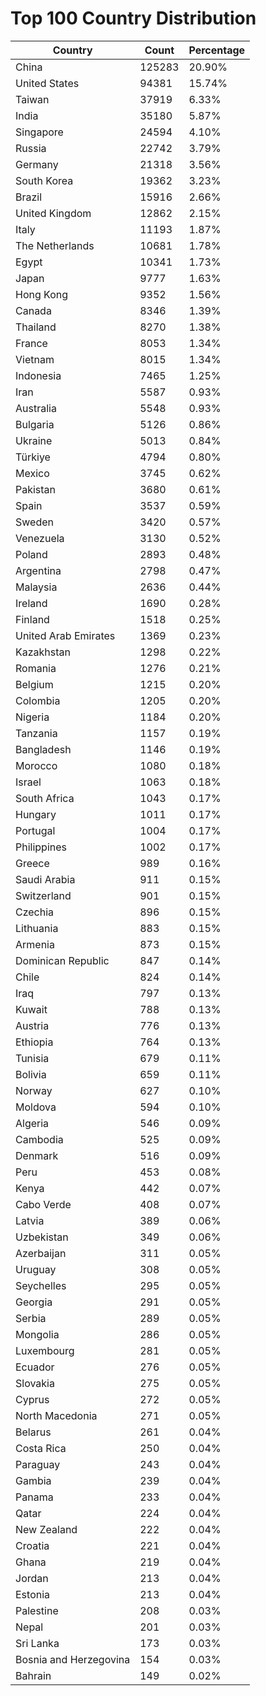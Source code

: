 # Top 100 Country Distribution
| Country | Count | Percentage |
|----|----|----|
| China | 125283 | 20.90% |
| United States | 94381 | 15.74% |
| Taiwan | 37919 | 6.33% |
| India | 35180 | 5.87% |
| Singapore | 24594 | 4.10% |
| Russia | 22742 | 3.79% |
| Germany | 21318 | 3.56% |
| South Korea | 19362 | 3.23% |
| Brazil | 15916 | 2.66% |
| United Kingdom | 12862 | 2.15% |
| Italy | 11193 | 1.87% |
| The Netherlands | 10681 | 1.78% |
| Egypt | 10341 | 1.73% |
| Japan | 9777 | 1.63% |
| Hong Kong | 9352 | 1.56% |
| Canada | 8346 | 1.39% |
| Thailand | 8270 | 1.38% |
| France | 8053 | 1.34% |
| Vietnam | 8015 | 1.34% |
| Indonesia | 7465 | 1.25% |
| Iran | 5587 | 0.93% |
| Australia | 5548 | 0.93% |
| Bulgaria | 5126 | 0.86% |
| Ukraine | 5013 | 0.84% |
| Türkiye | 4794 | 0.80% |
| Mexico | 3745 | 0.62% |
| Pakistan | 3680 | 0.61% |
| Spain | 3537 | 0.59% |
| Sweden | 3420 | 0.57% |
| Venezuela | 3130 | 0.52% |
| Poland | 2893 | 0.48% |
| Argentina | 2798 | 0.47% |
| Malaysia | 2636 | 0.44% |
| Ireland | 1690 | 0.28% |
| Finland | 1518 | 0.25% |
| United Arab Emirates | 1369 | 0.23% |
| Kazakhstan | 1298 | 0.22% |
| Romania | 1276 | 0.21% |
| Belgium | 1215 | 0.20% |
| Colombia | 1205 | 0.20% |
| Nigeria | 1184 | 0.20% |
| Tanzania | 1157 | 0.19% |
| Bangladesh | 1146 | 0.19% |
| Morocco | 1080 | 0.18% |
| Israel | 1063 | 0.18% |
| South Africa | 1043 | 0.17% |
| Hungary | 1011 | 0.17% |
| Portugal | 1004 | 0.17% |
| Philippines | 1002 | 0.17% |
| Greece | 989 | 0.16% |
| Saudi Arabia | 911 | 0.15% |
| Switzerland | 901 | 0.15% |
| Czechia | 896 | 0.15% |
| Lithuania | 883 | 0.15% |
| Armenia | 873 | 0.15% |
| Dominican Republic | 847 | 0.14% |
| Chile | 824 | 0.14% |
| Iraq | 797 | 0.13% |
| Kuwait | 788 | 0.13% |
| Austria | 776 | 0.13% |
| Ethiopia | 764 | 0.13% |
| Tunisia | 679 | 0.11% |
| Bolivia | 659 | 0.11% |
| Norway | 627 | 0.10% |
| Moldova | 594 | 0.10% |
| Algeria | 546 | 0.09% |
| Cambodia | 525 | 0.09% |
| Denmark | 516 | 0.09% |
| Peru | 453 | 0.08% |
| Kenya | 442 | 0.07% |
| Cabo Verde | 408 | 0.07% |
| Latvia | 389 | 0.06% |
| Uzbekistan | 349 | 0.06% |
| Azerbaijan | 311 | 0.05% |
| Uruguay | 308 | 0.05% |
| Seychelles | 295 | 0.05% |
| Georgia | 291 | 0.05% |
| Serbia | 289 | 0.05% |
| Mongolia | 286 | 0.05% |
| Luxembourg | 281 | 0.05% |
| Ecuador | 276 | 0.05% |
| Slovakia | 275 | 0.05% |
| Cyprus | 272 | 0.05% |
| North Macedonia | 271 | 0.05% |
| Belarus | 261 | 0.04% |
| Costa Rica | 250 | 0.04% |
| Paraguay | 243 | 0.04% |
| Gambia | 239 | 0.04% |
| Panama | 233 | 0.04% |
| Qatar | 224 | 0.04% |
| New Zealand | 222 | 0.04% |
| Croatia | 221 | 0.04% |
| Ghana | 219 | 0.04% |
| Jordan | 213 | 0.04% |
| Estonia | 213 | 0.04% |
| Palestine | 208 | 0.03% |
| Nepal | 201 | 0.03% |
| Sri Lanka | 173 | 0.03% |
| Bosnia and Herzegovina | 154 | 0.03% |
| Bahrain | 149 | 0.02% |
